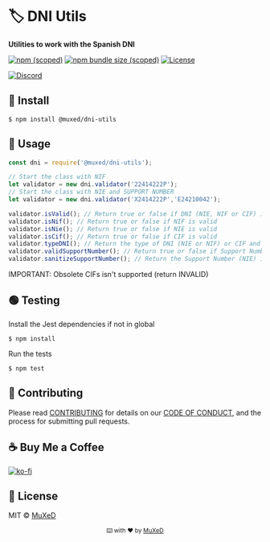 # 🏷️ DNI Utils
__Utilities to work with the Spanish DNI__

[![npm (scoped)](https://img.shields.io/npm/v/@muxed/dni-utils.svg?label=NPM)](https://www.npmjs.com/package/@muxed/dni-utils) [![npm bundle size (scoped)](https://img.shields.io/bundlephobia/min/@muxed/dni-utils?label=Minified%20size)](https://www.npmjs.com/package/@muxed/dni-utils) [![License](https://img.shields.io/github/license/juananmuxed/dni-utils?label=License)](LICENSE) 

[![Discord](https://img.shields.io/discord/324463341819133953?color=purple&label=Discord&logo=discord)](https://discord.gg/88rzwfU) 

## 🥪 Install
```shell
$ npm install @muxed/dni-utils
```

## 🎉 Usage
```js
const dni = require('@muxed/dni-utils');

// Start the class with NIF
let validator = new dni.validator('22414222P');
// Start the class with NIE and SUPPORT NUMBER
let validator = new dni.validator('X2414222P','E24210042');

validator.isValid(); // Return true or false if DNI (NIE, NIF or CIF) is valid
validator.isNif(); // Return true or false if NIF is valid
validator.isNie(); // Return true or false if NIE is valid
validator.isCif(); // Return true or false if CIF is valid
validator.typeDNI(); // Return the type of DNI (NIE or NIF) or CIF and INVALID if is not valid
validator.validSupportNumber(); // Return true or false if Support Number is valid
validator.sanitizeSupportNumber(); // Return the Support Number (NIE) in E00000001 format
```

IMPORTANT: Obsolete CIFs isn't supported (return INVALID)

## 🟢 Testing
Install the Jest dependencies if not in global
```shell
$ npm install
```
Run the tests
```shell
$ npm test
```

## 🍰 Contributing

Please read [CONTRIBUTING](CONTRIBUTING.md) for details on our [CODE OF CONDUCT](CODE_OF_CONDUCT.md), and the process for submitting pull requests.

## ☕️ Buy Me a Coffee
[![ko-fi](https://www.ko-fi.com/img/githubbutton_sm.svg)](https://ko-fi.com/U7U21M2BE)

## 📑 License

MIT © [MuXeD](LICENSE)

<div align="center">
  <p>
    <sub>⌨️ with ❤︎ by
      <a href="https://github.com/juananmuxed">MuXeD</a>
    </sub>
  </p>
</div>